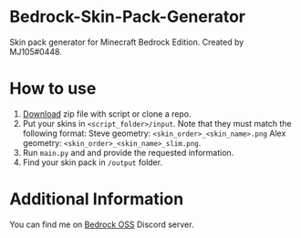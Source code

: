 # Bedrock-Skin-Pack-Generator

Skin pack generator for Minecraft Bedrock Edition.
Created by MJ105#0448.

# How to use

1. [Download](https://www.google.com/) zip file with script or clone a repo.
2. Put your skins in `<script_folder>/input`. Note that they must match the following format:
Steve geometry: `<skin_order>_<skin_name>.png`
Alex geometry: `<skin_order>_<skin_name>_slim.png`.
3. Run `main.py` and and provide the requested information.
4. Find your skin pack in `/output` folder.

# Additional Information

You can find me on [Bedrock OSS](https://discord.gg/XjV87YN) Discord server.
